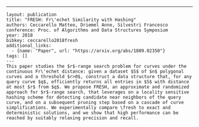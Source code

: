 ---
    layout: publication
    title: "FRESH: Fr\'echet Similarity with Hashing"
    authors: Ceccarello Matteo, Driemel Anne, Silvestri Francesco
    conference: Proc. of Algorithms and Data Structures Symposium
    year: 2018
    bibkey: ceccarello2018fresh
    additional_links:
      - {name: "Paper", url: "https://arxiv.org/abs/1809.02350"}
    tags: []
    ---
    This paper studies the $r$-range search problem for curves under the continuous Fr\'echet distance: given a dataset $S$ of $n$ polygonal curves and a threshold $r>0$, construct a data structure that, for any query curve $q$, efficiently returns all entries in $S$ with distance at most $r$ from $q$. We propose FRESH, an approximate and randomized approach for $r$-range search, that leverages on a locality sensitive hashing scheme for detecting candidate near neighbors of the query curve, and on a subsequent pruning step based on a cascade of curve simplifications. We experimentally compare \fresh to exact and deterministic solutions, and we show that high performance can be reached by suitably relaxing precision and recall.